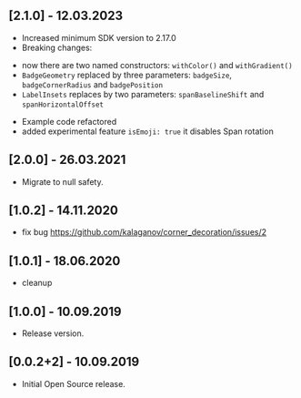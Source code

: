 ## [2.1.0] - 12.03.2023

* Increased minimum SDK version to 2.17.0
* Breaking changes: 
- now there are two named constructors: ```withColor()``` and ```withGradient()```
- ```BadgeGeometry``` replaced by three parameters: ```badgeSize```, ```badgeCornerRadius``` and ```badgePosition```
- ```LabelInsets``` replaces by two parameters: ```spanBaselineShift``` and ```spanHorizontalOffset```

* Example code refactored 
* added experimental feature ```isEmoji: true``` it disables Span rotation

## [2.0.0] - 26.03.2021

* Migrate to null safety.

## [1.0.2] - 14.11.2020

* fix bug https://github.com/kalaganov/corner_decoration/issues/2

## [1.0.1] - 18.06.2020

* cleanup

## [1.0.0] - 10.09.2019

* Release version.


## [0.0.2+2] - 10.09.2019

* Initial Open Source release.

